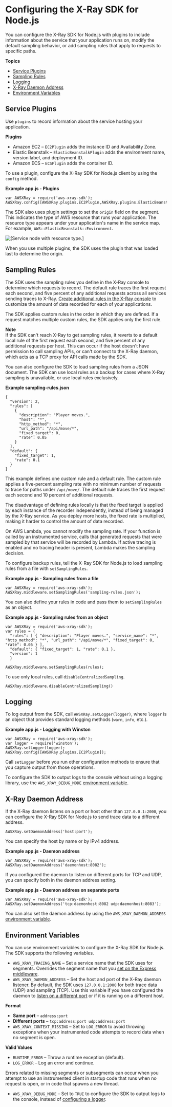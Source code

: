 # Configuring the X\-Ray SDK for Node\.js<a name="xray-sdk-nodejs-configuration"></a>

You can configure the X\-Ray SDK for Node\.js with plugins to include information about the service that your application runs on, modify the default sampling behavior, or add sampling rules that apply to requests to specific paths\.

**Topics**
+ [Service Plugins](#xray-sdk-nodejs-configuration-plugins)
+ [Sampling Rules](#xray-sdk-nodejs-configuration-sampling)
+ [Logging](#xray-sdk-nodejs-configuration-logging)
+ [X\-Ray Daemon Address](#xray-sdk-nodejs-configuration-daemon)
+ [Environment Variables](#xray-sdk-nodejs-configuration-envvars)

## Service Plugins<a name="xray-sdk-nodejs-configuration-plugins"></a>

Use `plugins` to record information about the service hosting your application\.

**Plugins**
+ Amazon EC2 – `EC2Plugin` adds the instance ID and Availability Zone\.
+ Elastic Beanstalk – `ElasticBeanstalkPlugin` adds the environment name, version label, and deployment ID\.
+ Amazon ECS – `ECSPlugin` adds the container ID\.

To use a plugin, configure the X\-Ray SDK for Node\.js client by using the `config` method\.

**Example app\.js \- Plugins**  

```
var AWSXRay = require('aws-xray-sdk');
AWSXRay.config([AWSXRay.plugins.EC2Plugin,AWSXRay.plugins.ElasticBeanstalkPlugin]);
```

The SDK also uses plugin settings to set the `origin` field on the segment\. This indicates the type of AWS resource that runs your application\. The resource type appears under your application's name in the service map\. For example, `AWS::ElasticBeanstalk::Environment`\.

![\[Service node with resource type.\]](http://docs.aws.amazon.com/xray/latest/devguide/images/scorekeep-servicemap-rootnode.png)

When you use multiple plugins, the SDK uses the plugin that was loaded last to determine the origin\.

## Sampling Rules<a name="xray-sdk-nodejs-configuration-sampling"></a>

The SDK uses the sampling rules you define in the X\-Ray console to determine which requests to record\. The default rule traces the first request each second, and five percent of any additional requests across all services sending traces to X\-Ray\. [Create additional rules in the X\-Ray console](xray-console-sampling.md) to customize the amount of data recorded for each of your applications\.

The SDK applies custom rules in the order in which they are defined\. If a request matches multiple custom rules, the SDK applies only the first rule\.

**Note**  
If the SDK can't reach X\-Ray to get sampling rules, it reverts to a default local rule of the first request each second, and five percent of any additional requests per host\. This can occur if the host doesn't have permission to call sampling APIs, or can't connect to the X\-Ray daemon, which acts as a TCP proxy for API calls made by the SDK\.

You can also configure the SDK to load sampling rules from a JSON document\. The SDK can use local rules as a backup for cases where X\-Ray sampling is unavailable, or use local rules exclusively\.

**Example sampling\-rules\.json**  

```
{
  "version": 2,
  "rules": [
    {
      "description": "Player moves.",
      "host": "*",
      "http_method": "*",
      "url_path": "/api/move/*",
      "fixed_target": 0,
      "rate": 0.05
    }
  ],
  "default": {
    "fixed_target": 1,
    "rate": 0.1
  }
}
```

This example defines one custom rule and a default rule\. The custom rule applies a five\-percent sampling rate with no minimum number of requests to trace for paths under `/api/move/`\. The default rule traces the first request each second and 10 percent of additional requests\.

The disadvantage of defining rules locally is that the fixed target is applied by each instance of the recorder independently, instead of being managed by the X\-Ray service\. As you deploy more hosts, the fixed rate is multiplied, making it harder to control the amount of data recorded\.

On AWS Lambda, you cannot modify the sampling rate\. If your function is called by an instrumented service, calls that generated requests that were sampled by that service will be recorded by Lambda\. If active tracing is enabled and no tracing header is present, Lambda makes the sampling decision\.

To configure backup rules, tell the X\-Ray SDK for Node\.js to load sampling rules from a file with `setSamplingRules`\.

**Example app\.js \- Sampling rules from a file**  

```
var AWSXRay = require('aws-xray-sdk');
AWSXRay.middleware.setSamplingRules('sampling-rules.json');
```

You can also define your rules in code and pass them to `setSamplingRules` as an object\.

**Example app\.js \- Sampling rules from an object**  

```
var AWSXRay = require('aws-xray-sdk');
var rules = {
  "rules": [ { "description": "Player moves.", "service_name": "*", "http_method": "*", "url_path": "/api/move/*", "fixed_target": 0, "rate": 0.05 } ],
  "default": { "fixed_target": 1, "rate": 0.1 },
  "version": 1
  }

AWSXRay.middleware.setSamplingRules(rules);
```

To use only local rules, call `disableCentralizedSampling`\.

```
AWSXRay.middleware.disableCentralizedSampling()
```

## Logging<a name="xray-sdk-nodejs-configuration-logging"></a>

 To log output from the SDK, call `AWSXRay.setLogger(logger)`, where `logger` is an object that provides standard logging methods \(`warn`, `info`, etc\.\)\.

**Example app\.js \- Logging with Winston**  

```
var AWSXRay = require('aws-xray-sdk');
var logger = require('winston');
AWSXRay.setLogger(logger);
AWSXRay.config([AWSXRay.plugins.EC2Plugin]);
```

Call `setLogger` before you run other configuration methods to ensure that you capture output from those operations\.

To configure the SDK to output logs to the console without using a logging library, use the `AWS_XRAY_DEBUG_MODE` [environment variable](#xray-sdk-nodejs-configuration-envvars)\.

## X\-Ray Daemon Address<a name="xray-sdk-nodejs-configuration-daemon"></a>

If the X\-Ray daemon listens on a port or host other than `127.0.0.1:2000`, you can configure the X\-Ray SDK for Node\.js to send trace data to a different address\.

```
AWSXRay.setDaemonAddress('host:port');
```

You can specify the host by name or by IPv4 address\.

**Example app\.js \- Daemon address**  

```
var AWSXRay = require('aws-xray-sdk');
AWSXRay.setDaemonAddress('daemonhost:8082');
```

If you configured the daemon to listen on different ports for TCP and UDP, you can specify both in the daemon address setting\.

**Example app\.js \- Daemon address on separate ports**  

```
var AWSXRay = require('aws-xray-sdk');
AWSXRay.setDaemonAddress('tcp:daemonhost:8082 udp:daemonhost:8083');
```

You can also set the daemon address by using the `AWS_XRAY_DAEMON_ADDRESS` [environment variable](#xray-sdk-nodejs-configuration-envvars)\.

## Environment Variables<a name="xray-sdk-nodejs-configuration-envvars"></a>

You can use environment variables to configure the X\-Ray SDK for Node\.js\. The SDK supports the following variables\.
+ `AWS_XRAY_TRACING_NAME` – Set a service name that the SDK uses for segments\. Overrides the segment name that you [set on the Express middleware](xray-sdk-nodejs-middleware.md)\.
+ `AWS_XRAY_DAEMON_ADDRESS` – Set the host and port of the X\-Ray daemon listener\. By default, the SDK uses `127.0.0.1:2000` for both trace data \(UDP\) and sampling \(TCP\)\. Use this variable if you have configured the daemon to [listen on a different port](xray-daemon-configuration.md) or if it is running on a different host\.

**Format**
  + **Same port** – `address:port`
  + **Different ports** – `tcp:address:port udp:address:port`
+ `AWS_XRAY_CONTEXT_MISSING` – Set to `LOG_ERROR` to avoid throwing exceptions when your instrumented code attempts to record data when no segment is open\.

**Valid Values**
  + `RUNTIME_ERROR` – Throw a runtime exception \(default\)\.
  + `LOG_ERROR` – Log an error and continue\.

  Errors related to missing segments or subsegments can occur when you attempt to use an instrumented client in startup code that runs when no request is open, or in code that spawns a new thread\.
+ `AWS_XRAY_DEBUG_MODE` – Set to `TRUE` to configure the SDK to output logs to the console, instead of [configuring a logger](#xray-sdk-nodejs-configuration-logging)\.